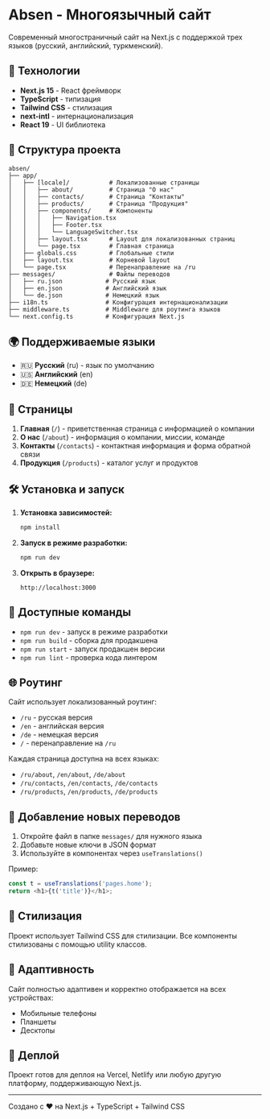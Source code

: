 # Absen - Многоязычный сайт

Современный многостраничный сайт на Next.js с поддержкой трех языков (русский, английский, туркменский).

## 🚀 Технологии

- **Next.js 15** - React фреймворк
- **TypeScript** - типизация
- **Tailwind CSS** - стилизация
- **next-intl** - интернационализация
- **React 19** - UI библиотека

## 📁 Структура проекта

```
absen/
├── app/
│   ├── [locale]/           # Локализованные страницы
│   │   ├── about/          # Страница "О нас"
│   │   ├── contacts/       # Страница "Контакты"
│   │   ├── products/       # Страница "Продукция"
│   │   ├── components/     # Компоненты
│   │   │   ├── Navigation.tsx
│   │   │   ├── Footer.tsx
│   │   │   └── LanguageSwitcher.tsx
│   │   ├── layout.tsx      # Layout для локализованных страниц
│   │   └── page.tsx        # Главная страница
│   ├── globals.css         # Глобальные стили
│   ├── layout.tsx          # Корневой layout
│   └── page.tsx            # Перенаправление на /ru
├── messages/               # Файлы переводов
│   ├── ru.json            # Русский язык
│   ├── en.json            # Английский язык
│   └── de.json            # Немецкий язык
├── i18n.ts                # Конфигурация интернационализации
├── middleware.ts          # Middleware для роутинга языков
└── next.config.ts         # Конфигурация Next.js
```

## 🌍 Поддерживаемые языки

- 🇷🇺 **Русский** (ru) - язык по умолчанию
- 🇺🇸 **Английский** (en)
- 🇩🇪 **Немецкий** (de)

## 📄 Страницы

1. **Главная** (`/`) - приветственная страница с информацией о компании
2. **О нас** (`/about`) - информация о компании, миссии, команде
3. **Контакты** (`/contacts`) - контактная информация и форма обратной связи
4. **Продукция** (`/products`) - каталог услуг и продуктов

## 🛠️ Установка и запуск

1. **Установка зависимостей:**
   ```bash
   npm install
   ```

2. **Запуск в режиме разработки:**
   ```bash
   npm run dev
   ```

3. **Открыть в браузере:**
   ```
   http://localhost:3000
   ```

## 🔧 Доступные команды

- `npm run dev` - запуск в режиме разработки
- `npm run build` - сборка для продакшена
- `npm run start` - запуск продакшен версии
- `npm run lint` - проверка кода линтером

## 🌐 Роутинг

Сайт использует локализованный роутинг:

- `/ru` - русская версия
- `/en` - английская версия  
- `/de` - немецкая версия
- `/` - перенаправление на `/ru`

Каждая страница доступна на всех языках:
- `/ru/about`, `/en/about`, `/de/about`
- `/ru/contacts`, `/en/contacts`, `/de/contacts`
- `/ru/products`, `/en/products`, `/de/products`

## 📝 Добавление новых переводов

1. Откройте файл в папке `messages/` для нужного языка
2. Добавьте новые ключи в JSON формат
3. Используйте в компонентах через `useTranslations()`

Пример:
```typescript
const t = useTranslations('pages.home');
return <h1>{t('title')}</h1>;
```

## 🎨 Стилизация

Проект использует Tailwind CSS для стилизации. Все компоненты стилизованы с помощью utility классов.

## 📱 Адаптивность

Сайт полностью адаптивен и корректно отображается на всех устройствах:
- Мобильные телефоны
- Планшеты  
- Десктопы

## 🚀 Деплой

Проект готов для деплоя на Vercel, Netlify или любую другую платформу, поддерживающую Next.js.

---

Создано с ❤️ на Next.js + TypeScript + Tailwind CSS
